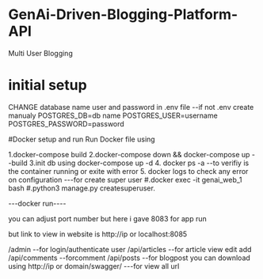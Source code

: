 # GenAi-Driven-Blogging-Platform-API
Multi User Blogging
# initial setup
CHANGE database name user and password in .env file
--if not .env create manualy 
POSTGRES_DB=db name
POSTGRES_USER=username
POSTGRES_PASSWORD=password


#Docker setup and run 
Run Docker file using

1.docker-compose build
2.docker-compose down && docker-compose up --build
3.init db using docker-compose up -d
4. docker ps -a --to verifiy is the container running or exite with error
5. docker logs <container-id> to check any error on configuration
---for create super user
#.docker exec -it genai_web_1 bash
#.python3 manage.py createsuperuser.

---docker run----

you can adjust port number but here i gave 8083 for app run 

but link to view in website is http://ip or localhost:8085

/admin --for login/authenticate user
/api/articles --for article view edit add
/api/comments  --forcomment
/api/posts  --for blogpost
you can download using  http://ip or domain/swagger/ ---for view all url
